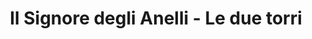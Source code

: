 ---
layout: post
title: Il Signore degli Anelli - Le due torri
director: Peter Jackson
year: 2002
cover: https://images.mubicdn.net/images/film/2110/cache-94418-1573625270/image-w1280.jpg
imdb250: true
---